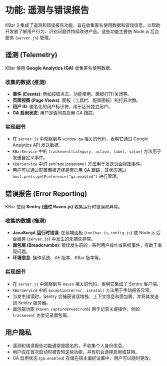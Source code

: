 # 功能: 遥测与错误报告

KBar 3 集成了遥测和错误报告功能，旨在收集匿名使用数据和错误信息，以帮助开发者了解用户行为、识别问题并持续改进产品。这些功能主要由 Node.js 后台服务 (`server.js`) 管理。

## 遥测 (Telemetry)

KBar 使用 **Google Analytics (GA)** 收集匿名使用数据。

### 收集的数据 (推测)

*   **事件 (Events)**: 例如按钮点击、功能使用、面板打开/关闭等。
*   **页面视图 (Page Views)**: 面板（工具栏、配置面板）的打开次数。
*   **用户 ID**: 匿名化的用户标识符，用于区分独立用户。
*   **GA 启用状态**: 用户是否同意启用 GA 跟踪。

### 实现细节

*   在 `server.js` 中观察到与 `window.ga` 相关的代码，表明它通过 Google Analytics API 发送数据。
*   `KBarService` 中的 `trackevent(category, action, label, value)` 方法用于发送自定义事件。
*   `KBarService` 中的 `setPage(pageName)` 方法用于发送页面视图事件。
*   用户可以通过配置面板选择是否启用 GA 跟踪，其状态通过 `host.prefs.getPreference("ga.enabled")` 进行管理。

## 错误报告 (Error Reporting)

KBar 使用 **Sentry (通过 Raven.js)** 收集运行时错误和异常。

### 收集的数据 (推测)

*   **JavaScript 运行时错误**: 在前端面板 (`toolbar.js`, `config.js`) 或 Node.js 后台服务 (`server.js`) 中发生的未捕获异常。
*   **面包屑 (Breadcrumbs)**: 错误发生前的一系列用户操作或系统事件，有助于重现问题。
*   **环境信息**: 操作系统、AE 版本、KBar 版本等。

### 实现细节

*   在 `server.js` 中观察到与 `Raven` 相关的代码，表明它集成了 Sentry 客户端。
*   `KBarService` 中的 `exception(error, isFatal)` 方法用于手动报告异常。
*   当发生错误时，Sentry 会捕获错误堆栈、上下文信息和面包屑，并将其发送到 Sentry 服务器。
*   面包屑功能 (`Raven.captureBreadcrumb`) 用于记录关键操作，例如 `trackevent` 也会记录面包屑。

## 用户隐私

*   遥测和错误报告功能通常是匿名的，不收集个人身份信息。
*   用户应在首次启动时被告知这些功能，并有机会选择启用或禁用。
*   GA 启用状态 (`ga.enabled`) 存储在宿主偏好设置中，用户可以随时更改。
